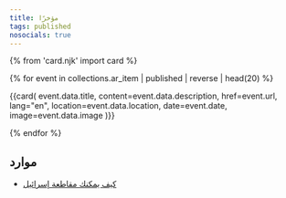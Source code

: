 ```yaml
---
title: مؤخرًا
tags: published
nosocials: true
---
```


{% from 'card.njk' import card %}

{% for event in collections.ar_item | published | reverse | head(20) %}

  {{card(
    event.data.title,
    content=event.data.description,
    href=event.url,
    lang="en",
    location=event.data.location,
    date=event.date,
    image=event.data.image
  )}}

{% endfor %}

## موارد

- [كيف يمكنك مقاطعة إسرائيل](https://bdsmovement.net/ar)
